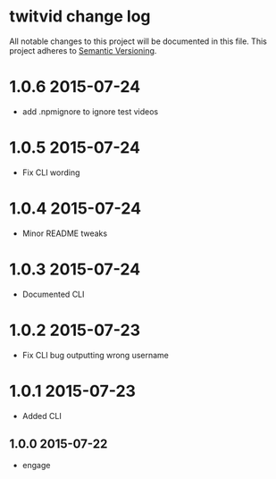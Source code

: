 # twitvid change log

All notable changes to this project will be documented in this file.
This project adheres to [Semantic Versioning](http://semver.org/).

# 1.0.6 2015-07-24
* add .npmignore to ignore test videos

# 1.0.5 2015-07-24
* Fix CLI wording

# 1.0.4 2015-07-24
* Minor README tweaks

# 1.0.3 2015-07-24
* Documented CLI

# 1.0.2 2015-07-23
* Fix CLI bug outputting wrong username

# 1.0.1 2015-07-23
* Added CLI

## 1.0.0 2015-07-22
* engage
